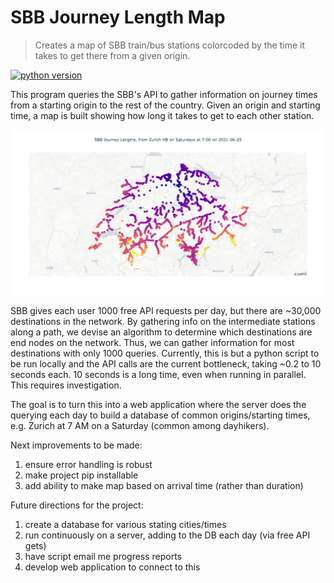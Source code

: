 # SBB Journey Length Map
> Creates a map of SBB train/bus stations colorcoded by the time it takes to get there from a given origin.

[![python version][python-image]][python-url]
<!-- ([![Build Status][travis-image]][travis-url]) 
[![Downloads Stats][npm-downloads]][npm-url]-->

This program queries the SBB's API to gather information on journey times from a starting origin to the rest of the
country. Given an origin and starting time, a map is built showing how long it takes to get to each other station.

[![alt text](example_results/zurich_summer_saturday_0700.png)](https://www.github.com/JWPatt/SBB/example_results/zurich_summer_saturday_0700.html)


SBB gives each user 1000 free API requests per day, but there are ~30,000 destinations in the network. 
By gathering info on the intermediate stations along a path, we devise an algorithm to determine which destinations are
end nodes on the network. Thus, we can gather information for most destinations with only 1000 queries.
Currently, this is but a python script to be run locally and the API calls are the current bottleneck, 
taking ~0.2 to 10 seconds each. 10 seconds is a long time, even when running in parallel. This requires investigation. 

The goal is to turn this into a web application where the server does the querying each day to build a database of 
common origins/starting times, e.g. Zurich at 7 AM on a Saturday (common among dayhikers).


Next improvements to be made:
1. ensure error handling is robust
2. make project pip installable
4. add ability to make map based on arrival time (rather than duration)


Future directions for the project:
1. create a database for various stating cities/times
2. run continuously on a server, adding to the DB each day (via free API gets)
3. have script email me progress reports
4. develop web application to connect to this

<!--
![](header.png)

## Installation

OS X & Linux:

```sh
npm install my-crazy-module --save
```

Windows:

```sh
edit autoexec.bat
```

## Usage example

A few motivating and useful examples of how your product can be used. Spice this up with code blocks and potentially more screenshots.

_For more examples and usage, please refer to the [Wiki][wiki]._

## Development setup

Describe how to install all development dependencies and how to run an automated test-suite of some kind. Potentially do this for multiple platforms.

```sh
make install
npm test
```

## Release History

* 0.2.1
    * CHANGE: Update docs (module code remains unchanged)
* 0.2.0
    * CHANGE: Remove `setDefaultXYZ()`
    * ADD: Add `init()`
* 0.1.1
    * FIX: Crash when calling `baz()` (Thanks @GenerousContributorName!)
* 0.1.0
    * The first proper release
    * CHANGE: Rename `foo()` to `bar()`
* 0.0.1
    * Work in progress

## Meta

Your Name – [@YourTwitter](https://twitter.com/dbader_org) – YourEmail@example.com

Distributed under the XYZ license. See ``LICENSE`` for more information.

[https://github.com/yourname/github-link](https://github.com/dbader/)

## Contributing

1. Fork it (<https://github.com/yourname/yourproject/fork>)
2. Create your feature branch (`git checkout -b feature/fooBar`)
3. Commit your changes (`git commit -am 'Add some fooBar'`)
4. Push to the branch (`git push origin feature/fooBar`)
5. Create a new Pull Request
-->
<!-- Markdown link & img dfn's -->
[python-image]: https://img.shields.io/badge/python-3.6-blue.svg
[python-url]: https://www.python.org/downloads/release/python-360/
[npm-downloads]: https://img.shields.io/npm/dm/datadog-metrics.svg?style=flat-square
[travis-image]: https://img.shields.io/travis/dbader/node-datadog-metrics/master.svg?style=flat-square
[travis-url]: https://travis-ci.org/dbader/node-datadog-metrics
[wiki]: https://github.com/yourname/yourproject/wiki
